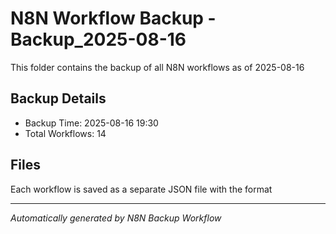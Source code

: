 # N8N Workflow Backup - Backup_2025-08-16

This folder contains the backup of all N8N workflows as of 2025-08-16

## Backup Details
- Backup Time: 2025-08-16 19:30
- Total Workflows: 14

## Files
Each workflow is saved as a separate JSON file with the format

---
*Automatically generated by N8N Backup Workflow*
